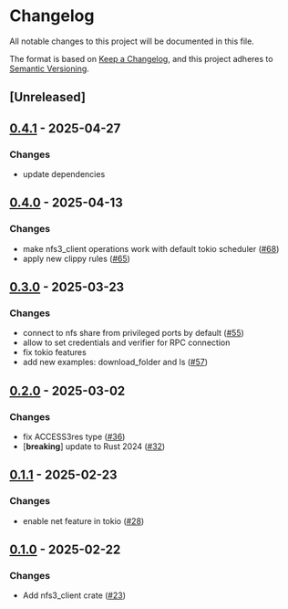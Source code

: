 # Changelog

All notable changes to this project will be documented in this file.

The format is based on [Keep a Changelog](https://keepachangelog.com/en/1.0.0/),
and this project adheres to [Semantic Versioning](https://semver.org/spec/v2.0.0.html).

## [Unreleased]

## [0.4.1](https://github.com/Vaiz/nfs3/compare/nfs3_client-v0.4.0...nfs3_client-v0.4.1) - 2025-04-27

### Changes

- update dependencies

## [0.4.0](https://github.com/Vaiz/nfs3/compare/nfs3_client-v0.3.0...nfs3_client-v0.4.0) - 2025-04-13

### Changes

- make nfs3_client operations work with default tokio scheduler ([#68](https://github.com/Vaiz/nfs3/pull/68))
- apply new clippy rules ([#65](https://github.com/Vaiz/nfs3/pull/65))

## [0.3.0](https://github.com/Vaiz/nfs3/compare/nfs3_client-v0.2.0...nfs3_client-v0.3.0) - 2025-03-23

### Changes

- connect to nfs share from privileged ports by default ([#55](https://github.com/Vaiz/nfs3/pull/55))
- allow to set credentials and verifier for RPC connection
- fix tokio features
- add new examples: download_folder and ls ([#57](https://github.com/Vaiz/nfs3/pull/57))

## [0.2.0](https://github.com/Vaiz/nfs3/compare/nfs3_client-v0.1.1...nfs3_client-v0.2.0) - 2025-03-02

### Changes

- fix ACCESS3res type ([#36](https://github.com/Vaiz/nfs3/pull/36))
- [**breaking**] update to Rust 2024 ([#32](https://github.com/Vaiz/nfs3/pull/32))

## [0.1.1](https://github.com/Vaiz/nfs3/compare/nfs3_client-v0.1.0...nfs3_client-v0.1.1) - 2025-02-23

### Changes

- enable net feature in tokio ([#28](https://github.com/Vaiz/nfs3/pull/28))

## [0.1.0](https://github.com/Vaiz/nfs3/releases/tag/nfs3_client-v0.1.0) - 2025-02-22

### Changes

- Add nfs3_client crate ([#23](https://github.com/Vaiz/nfs3/pull/23))
